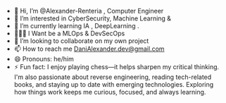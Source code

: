 - 👋 Hi, I’m @Alexander-Renteria , Computer Engineer
- 👀 I’m interested in CyberSecurity, Machine Learning &
- 🌱 I’m currently learning IA , DeepLearning .
- 🧑🏾‍💻 I Want be a MLOps & DevSecOps
- 💞️ I’m looking to collaborate on my own project
- 📫 How to reach me DaniAlexander.dev@gmail.com
- 😄 Pronouns: he/him
- ⚡ Fun fact:  I enjoy playing chess—it helps sharpen my critical thinking. I'm also passionate about reverse engineering, reading tech-related books, and staying up to date with emerging technologies. Exploring how things work keeps me curious, focused, and always learning.

<!---
Alexander-Renteria-DevMl/Alexander-Renteria-DevMl is a ✨ special ✨ repository because its `README.md` (this file) appears on your GitHub profile.
You can click the Preview link to take a look at your changes.
--->
